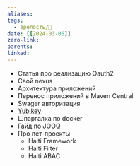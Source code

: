 ```yaml
---
aliases: 
tags:
  - зрелость/🌱
date: [[2024-03-05]]
zero-link: 
parents: 
linked:
---
```

- Статья про реализацию Oauth2
- Свой nexus
- Архитектура приложений
- Перенос приложений в Maven Central
- Swager авторизация
- [Yubikey](Yubikey.md)
- Шпаргалка по docker
- Гайд по JOOQ
- Про пет-проекты
	- Haiti Framework
	- Haiti Filter
	- Haiti ABAC